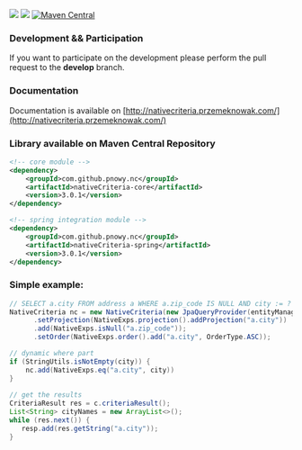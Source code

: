
![](https://github.com/pnowy/NativeCriteria/workflows/ci/badge.svg)
![](https://github.com/pnowy/NativeCriteria/workflows/documentation/badge.svg)
[![Maven Central](https://img.shields.io/maven-central/v/org.apache.maven/apache-maven.svg)](http://search.maven.org/#search%7Cga%7C1%7Cg%3A%22com.github.pnowy.nc%22)

### Development && Participation

If you want to participate on the development please perform the pull request to the **develop** branch.

### Documentation

Documentation is available on [http://nativecriteria.przemeknowak.com/](http://nativecriteria.przemeknowak.com/)

### Library available on Maven Central Repository
```xml
<!-- core module -->
<dependency>
    <groupId>com.github.pnowy.nc</groupId>
    <artifactId>nativeCriteria-core</artifactId>
    <version>3.0.1</version>
</dependency>

<!-- spring integration module -->
<dependency>
    <groupId>com.github.pnowy.nc</groupId>
    <artifactId>nativeCriteria-spring</artifactId>
    <version>3.0.1</version>
</dependency>
```

### Simple example:
```java
// SELECT a.city FROM address a WHERE a.zip_code IS NULL AND city := ? ORDER BY a.city ASC
NativeCriteria nc = new NativeCriteria(new JpaQueryProvider(entityManager), "address", "a")
      .setProjection(NativeExps.projection().addProjection("a.city"))                       
      .add(NativeExps.isNull("a.zip_code"));                                                
      .setOrder(NativeExps.order().add("a.city", OrderType.ASC));

// dynamic where part
if (StringUtils.isNotEmpty(city)) {
    nc.add(NativeExps.eq("a.city", city))
}            
      
// get the results
CriteriaResult res = c.criteriaResult();                                                    
List<String> cityNames = new ArrayList<>();
while (res.next()) {                                                                        
   resp.add(res.getString("a.city"));                                                       
}
```
